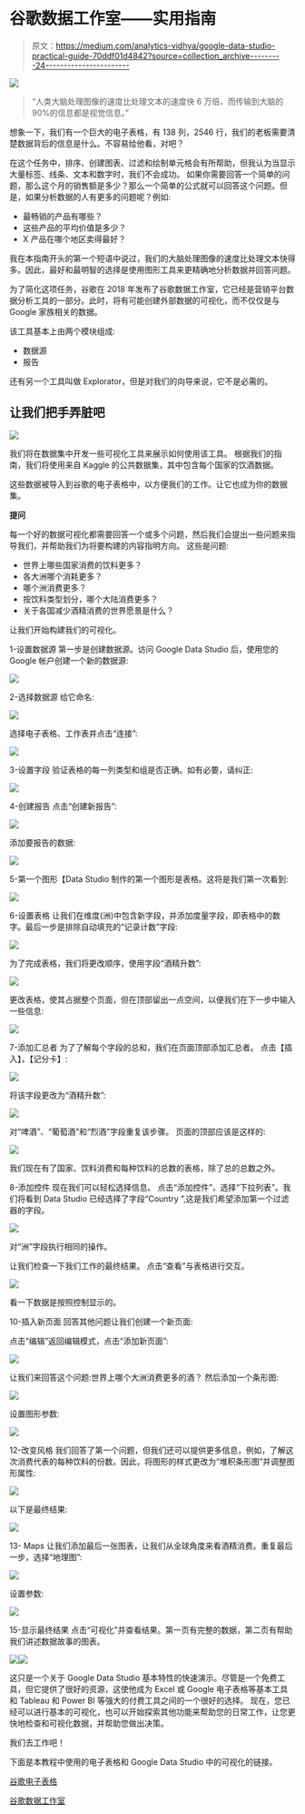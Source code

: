 # 谷歌数据工作室——实用指南

> 原文：<https://medium.com/analytics-vidhya/google-data-studio-practical-guide-70ddf01d4842?source=collection_archive---------24----------------------->

![](img/67f7116431e973024ffed8726910f844.png)

> “人类大脑处理图像的速度比处理文本的速度快 6 万倍，而传输到大脑的 90%的信息都是视觉信息。”

想象一下，我们有一个巨大的电子表格，有 138 列，2546 行，我们的老板需要清楚数据背后的信息是什么。不容易给他看，对吧？

在这个任务中，排序、创建图表、过滤和绘制单元格会有所帮助，但我认为当显示大量标签、线条、文本和数字时，我们不会成功。
如果你需要回答一个简单的问题，那么这个月的销售额是多少？那么一个简单的公式就可以回答这个问题。但是，如果分析数据的人有更多的问题呢？例如:

*   最畅销的产品有哪些？
*   这些产品的平均价值是多少？
*   X 产品在哪个地区卖得最好？

我在本指南开头的第一个短语中说过，我们的大脑处理图像的速度比处理文本快得多。因此，最好和最明智的选择是使用图形工具来更精确地分析数据并回答问题。

为了简化这项任务，谷歌在 2018 年发布了谷歌数据工作室，它已经是营销平台数据分析工具的一部分。此时，将有可能创建外部数据的可视化，而不仅仅是与 Google 家族相关的数据。

该工具基本上由两个模块组成:

*   数据源
*   报告

还有另一个工具叫做 Explorator，但是对我们的向导来说，它不是必需的。

## 让我们把手弄脏吧

![](img/91a5a79f03c3613ff8887be3979fa79d.png)

我们将在数据集中开发一些可视化工具来展示如何使用该工具。
根据我们的指南，我们将使用来自 Kaggle 的公共数据集，其中包含每个国家的饮酒数据。

这些数据被导入到谷歌的电子表格中，以方便我们的工作。让它也成为你的数据集。

**提问**

每一个好的数据可视化都需要回答一个或多个问题，然后我们会提出一些问题来指导我们，并帮助我们为将要构建的内容指明方向。
这些是问题:

*   世界上哪些国家消费的饮料更多？
*   各大洲哪个消耗更多？
*   哪个洲消费更多？
*   按饮料类型划分，哪个大陆消费更多？
*   关于各国减少酒精消费的世界愿景是什么？

让我们开始构建我们的可视化。

1-设置数据源
第一步是创建数据源。访问 Google Data Studio 后，使用您的 Google 帐户创建一个新的数据源:

![](img/2067559116bc7b4b59142febb6c209bc.png)

2-选择数据源
给它命名:

![](img/0d7d29701f43ea40f7d05b0add7c377b.png)

选择电子表格、工作表并点击“连接”:

![](img/adeaa7cd7334aa6f7b3f8c33e1479d26.png)

3-设置字段
验证表格的每一列类型和组是否正确。如有必要，请纠正:

![](img/a596b0eb4e9a491ea5f022d2e33d6cc6.png)

4-创建报告
点击“创建新报告”:

![](img/7e721fad41fac73b835b093241ec997f.png)

添加要报告的数据:

![](img/bb6f8e8cadc98f46584fa979cd7d6820.png)

5-第一个图形【Data Studio 制作的第一个图形是表格。这将是我们第一次看到:

![](img/75971d02b569bb5c0176804f43125353.png)

6-设置表格
让我们在维度(洲)中包含新字段，并添加度量字段，即表格中的数字。最后一步是排除自动填充的“记录计数”字段:

![](img/0de6c3cfa8dd8ec868b4352c7706f6c3.png)

为了完成表格，我们将更改顺序，使用字段“酒精升数”:

![](img/9add94fbb0cf60b93e847629232e7659.png)

更改表格，使其占据整个页面，但在顶部留出一点空间，以便我们在下一步中输入一些信息:

![](img/393a6d8528a40ed4d6c57d29edffc131.png)

7-添加汇总者
为了了解每个字段的总和，我们在页面顶部添加汇总者。
点击【插入】，【记分卡】:

![](img/33f2b6720e932365148189e9b14045ee.png)

将该字段更改为“酒精升数”:

![](img/1a733d08c3ee705a5091349f958905bc.png)

对“啤酒”、“葡萄酒”和“烈酒”字段重复该步骤。
页面的顶部应该是这样的:

![](img/90414c752bf05f8200e54297e07e510e.png)

我们现在有了国家、饮料消费和每种饮料的总数的表格，除了总的总数之外。

8-添加控件
现在我们可以轻松选择信息。
点击“添加控件”，选择“下拉列表”。我们将看到 Data Studio 已经选择了字段“Country ”,这是我们希望添加第一个过滤器的字段。

![](img/06b650d3c79f3a278d642198d9a978c7.png)

对“洲”字段执行相同的操作。

让我们检查一下我们工作的最终结果。
点击“查看”与表格进行交互。

![](img/cc00a91690bbae801d1f59766ab89e3d.png)

看一下数据是按照控制显示的。

10-插入新页面
回答其他问题让我们创建一个新页面:

点击“编辑”返回编辑模式，点击“添加新页面”:

![](img/e6087a542fe43ae076273a1e0a528d3a.png)

让我们来回答这个问题:世界上哪个大洲消费更多的酒？
然后添加一个条形图:

![](img/d40b009451171bd7e5f832353b0a7a97.png)

设置图形参数:

![](img/bb2a636243689099c0d053ab1aa69803.png)

12-改变风格
我们回答了第一个问题，但我们还可以提供更多信息，例如，了解这次消费代表的每种饮料的份数。因此，将图形的样式更改为“堆积条形图”并调整图形属性:

![](img/f1c78baeedbd8de39842c61113fef977.png)

以下是最终结果:

![](img/981b38160757c3e25ad4de364831a208.png)

13- Maps
让我们添加最后一张图表，让我们从全球角度来看酒精消费。重复最后一步，选择“地理图”:

![](img/19be072e000fd1d75af01d96b5a6ca94.png)

设置参数:

![](img/31cc7363c810546d557863fd9a7096b0.png)

15-显示最终结果
点击“可视化”并查看结果。第一页有完整的数据，第二页有帮助我们讲述数据故事的图表。

![](img/cc00a91690bbae801d1f59766ab89e3d.png)![](img/ba897a0dd994d7f1b6d633b736fd1479.png)

这只是一个关于 Google Data Studio 基本特性的快速演示。尽管是一个免费工具，但它提供了很好的资源，这使他成为 Excel 或 Google 电子表格等基本工具和 Tableau 和 Power BI 等强大的付费工具之间的一个很好的选择。
现在，您已经可以进行基本的可视化，也可以开始探索其他功能来帮助您的日常工作，让您更快地检查和可视化数据，并帮助您做出决策。

我们去工作吧！

下面是本教程中使用的电子表格和 Google Data Studio 中的可视化的链接。

[谷歌电子表格](https://datastudio.google.com/reporting/595d0e27-ef63-4d44-8d97-6cdf96eea1ad)

[谷歌数据工作室](https://docs.google.com/spreadsheets/d/11FXwTZTlJ9iwCtInX_pVeWVlne8KpXud4PodZ8dW_wc/edit?usp=sharing)